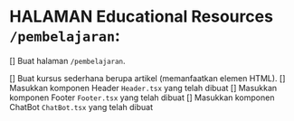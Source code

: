 <!-- JIKA SELESAI BERIKAN TANDA "x" di dalam kotak array menjadi [x] (Tanpa spasi) -->

<!-- [x] = done -->
<!-- [-] = in progress -->

# HALAMAN Educational Resources `/pembelajaran`:
[] Buat halaman `/pembelajaran`.

[] Buat kursus sederhana berupa artikel (memanfaatkan elemen HTML).
[] Masukkan komponen Header `Header.tsx` yang telah dibuat
[] Masukkan komponen Footer `Footer.tsx` yang telah dibuat
[] Masukkan komponen ChatBot `ChatBot.tsx` yang telah dibuat